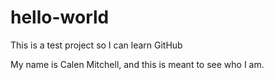 # hello-world
This is a test project so I can learn GitHub

My name is Calen Mitchell, and this is meant to see who I am.
